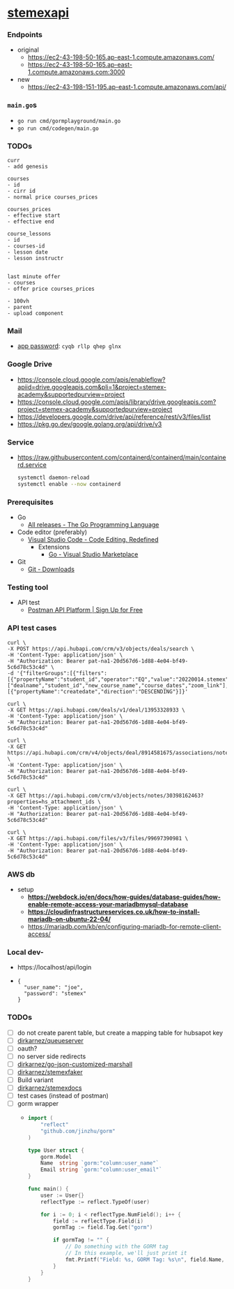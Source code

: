 [stemexapi](https://ec2-43-198-151-195.ap-east-1.compute.amazonaws.com/)
========================================================================
### Endpoints
- original
  - https://ec2-43-198-50-165.ap-east-1.compute.amazonaws.com/
  - https://ec2-43-198-50-165.ap-east-1.compute.amazonaws.com:3000
- new
  - https://ec2-43-198-151-195.ap-east-1.compute.amazonaws.com/api/

### `main.go`s
- `go run cmd/gormplayground/main.go`
- `go run cmd/codegen/main.go`

### TODOs
```
curr
- add genesis

courses
- id
- cirr id
- normal price courses_prices

courses_prices
- effective start 
- effective end

course_lessons
- id
- courses-id
- lesson date
- lesson instructr


last minute offer
- courses
- offer price courses_prices

- 100vh
- parent
- upload component

```
### Mail
- [app password](https://myaccount.google.com/apppasswords): `cyqb rllp qhep glnx`

### Google Drive
- https://console.cloud.google.com/apis/enableflow?apiid=drive.googleapis.com&pli=1&project=stemex-academy&supportedpurview=project
- https://console.cloud.google.com/apis/library/drive.googleapis.com?project=stemex-academy&supportedpurview=project
- https://developers.google.com/drive/api/reference/rest/v3/files/list
- https://pkg.go.dev/google.golang.org/api/drive/v3

### Service
- https://raw.githubusercontent.com/containerd/containerd/main/containerd.service
  ```bash
  systemctl daemon-reload
  systemctl enable --now containerd
  ```
### Prerequisites
- Go
  - [All releases - The Go Programming Language](https://go.dev/dl/)
- Code editor (preferably)
  - [Visual Studio Code - Code Editing. Redefined](https://code.visualstudio.com/)
    - Extensions
      - [Go - Visual Studio Marketplace](https://marketplace.visualstudio.com/items?itemName=golang.Go)
- Git
  - [Git - Downloads](https://git-scm.com/downloads)

### Testing tool
- API test
  - [Postman API Platform | Sign Up for Free](https://www.postman.com/)


### API test cases
```
curl \
-X POST https://api.hubapi.com/crm/v3/objects/deals/search \
-H 'Content-Type: application/json' \
-H "Authorization: Bearer pat-na1-20d567d6-1d88-4e04-bf49-5c6d78c53c4d" \
-d '{"filterGroups":[{"filters":[{"propertyName":"student_id","operator":"EQ","value":"20220014.stemex"}]}],"properties":["dealname","student_id","new_course_name","course_dates","zoom_link"],"sorts":[{"propertyName":"createdate","direction":"DESCENDING"}]}'
```

```
curl \
-X GET https://api.hubapi.com/deals/v1/deal/13953328933 \
-H 'Content-Type: application/json' \
-H "Authorization: Bearer pat-na1-20d567d6-1d88-4e04-bf49-5c6d78c53c4d"
```

```
curl \
-X GET https://api.hubapi.com/crm/v4/objects/deal/8914581675/associations/note \
-H 'Content-Type: application/json' \
-H "Authorization: Bearer pat-na1-20d567d6-1d88-4e04-bf49-5c6d78c53c4d"

curl \
-X GET https://api.hubapi.com/crm/v3/objects/notes/30398162463?properties=hs_attachment_ids \
-H 'Content-Type: application/json' \
-H "Authorization: Bearer pat-na1-20d567d6-1d88-4e04-bf49-5c6d78c53c4d"

curl \
-X GET https://api.hubapi.com/files/v3/files/99697390981 \
-H 'Content-Type: application/json' \
-H "Authorization: Bearer pat-na1-20d567d6-1d88-4e04-bf49-5c6d78c53c4d"
```

### AWS db
- setup
  - **https://webdock.io/en/docs/how-guides/database-guides/how-enable-remote-access-your-mariadbmysql-database**
  - **https://cloudinfrastructureservices.co.uk/how-to-install-mariadb-on-ubuntu-22-04/**
  - https://mariadb.com/kb/en/configuring-mariadb-for-remote-client-access/



### Local dev-
- https://localhost/api/login
- ```
  {
    "user_name": "joe",
    "password": "stemex"
  }
  ```

### TODOs
- [ ] do not create parent table, but create a mapping table for hubsapot key
- [ ] [dirkarnez/queueserver](https://github.com/dirkarnez/queueserver)
- [ ] oauth?
- [ ] no server side redirects
- [ ] [dirkarnez/go-json-customized-marshall](https://github.com/dirkarnez/go-json-customized-marshall)
- [ ] [dirkarnez/stemexfaker](https://github.com/dirkarnez/stemexfaker)
- [ ] Build variant
- [ ] [dirkarnez/stemexdocs](https://github.com/dirkarnez/stemexdocs)
- [ ] test cases (instead of postman)
- [ ] gorm wrapper
  - ```go
    import (
        "reflect"
        "github.com/jinzhu/gorm"
    )
    
    type User struct {
        gorm.Model
        Name  string `gorm:"column:user_name"`
        Email string `gorm:"column:user_email"`
    }
    
    func main() {
        user := User{}
        reflectType := reflect.TypeOf(user)
    
        for i := 0; i < reflectType.NumField(); i++ {
            field := reflectType.Field(i)
            gormTag := field.Tag.Get("gorm")
    
            if gormTag != "" {
                // Do something with the GORM tag
                // In this example, we'll just print it
                fmt.Printf("Field: %s, GORM Tag: %s\n", field.Name, gormTag)
            }
        }
    }
    ```
